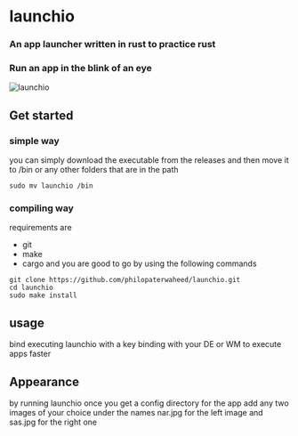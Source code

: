 # launchio
 ### An app launcher written in rust to practice rust <br>
### Run an app in the blink of an eye <br>
![launchio](https://github.com/philopaterwaheed/launchio/assets/61416026/f54ecce2-8983-4a60-95ce-f90449f09cb0)

## Get started 
### simple way
you can simply download the executable from the releases and then move it to /bin or any other folders that are in the path
```
sudo mv launchio /bin
```
### compiling way 
requirements are 
- git 
- make
- cargo
and you are good to go by using the following commands
```
git clone https://github.com/philopaterwaheed/launchio.git
cd launchio
sudo make install
```
## usage 
bind executing launchio with a key binding with your DE or WM to execute apps faster 

## Appearance
by running launchio once you get a config directory for the app add any two images of your choice under the names nar.jpg for the left image and sas.jpg for the right one  
